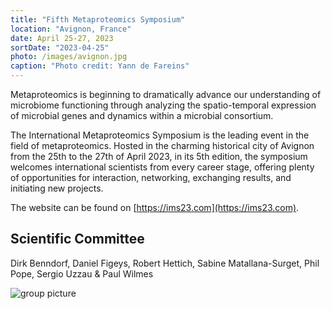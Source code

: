 ```yaml
---
title: "Fifth Metaproteomics Symposium"
location: "Avignon, France"
date: April 25-27, 2023
sortDate: "2023-04-25"
photo: /images/avignon.jpg
caption: "Photo credit: Yann de Fareins"
---
```


Metaproteomics is beginning to dramatically advance our understanding of microbiome functioning through analyzing the spatio-temporal expression of microbial genes and dynamics within a microbial consortium.

The International Metaproteomics Symposium is the leading event in the field of metaproteomics. Hosted in the charming historical city of Avignon from the 25th to the 27th of April 2023, in its 5th edition, the symposium welcomes international scientists from every career stage, offering plenty of opportunities for interaction, networking, exchanging results, and initiating new projects.

The website can be found on [https://ims23.com](https://ims23.com).

## Scientific Committee
Dirk Benndorf, Daniel Figeys, Robert Hettich, Sabine Matallana-Surget, Phil Pope, Sergio Uzzau & Paul Wilmes

![group picture](/images/avignon_group.jpg)

